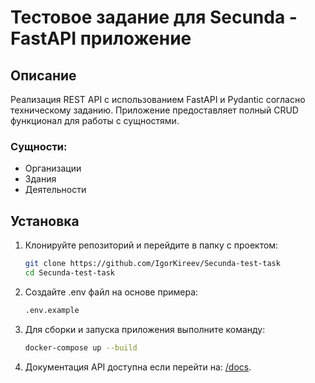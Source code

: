 # Тестовое задание для Secunda - FastAPI приложение


## Описание
Реализация REST API с использованием FastAPI и Pydantic согласно техническому заданию. 
Приложение предоставляет полный CRUD функционал для работы с сущностями.


### Сущности:
 - Организации
 - Здания
 - Деятельности


## Установка

1. Клонируйте репозиторий и перейдите в папку с проектом:
   ```bash
   git clone https://github.com/IgorKireev/Secunda-test-task
   cd Secunda-test-task
   ```
   
2. Создайте .env файл на основе примера:
   ```bash
   .env.example
   ```
   
3. Для сборки и запуска приложения выполните команду:
   ```bash
   docker-compose up --build
   ```
   
4. Документация API доступна если перейти на: [/docs](/docs).